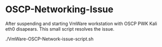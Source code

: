 # OSCP-Networking-Issue
After suspending and starting VmWare workstation with OSCP PWK Kali eth0 disapears. This small script resolves the issue.

./VmWare-OSCP-Network-issue-script.sh
